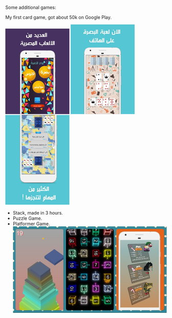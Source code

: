 Some additional games:

My first card game, got about 50k on Google Play.

<p float="left">
  <img src="/unnamed.jpg" width="200" />
  <img src="/unnamed%20(4).jpg" width="200" />
  <img src="/unnamed%20(5).jpg" width="200" />
</p>

- Stack, made in 3 hours.
- Puzzle Game.
- Platformer Game.
![](image_original.jpeg)
